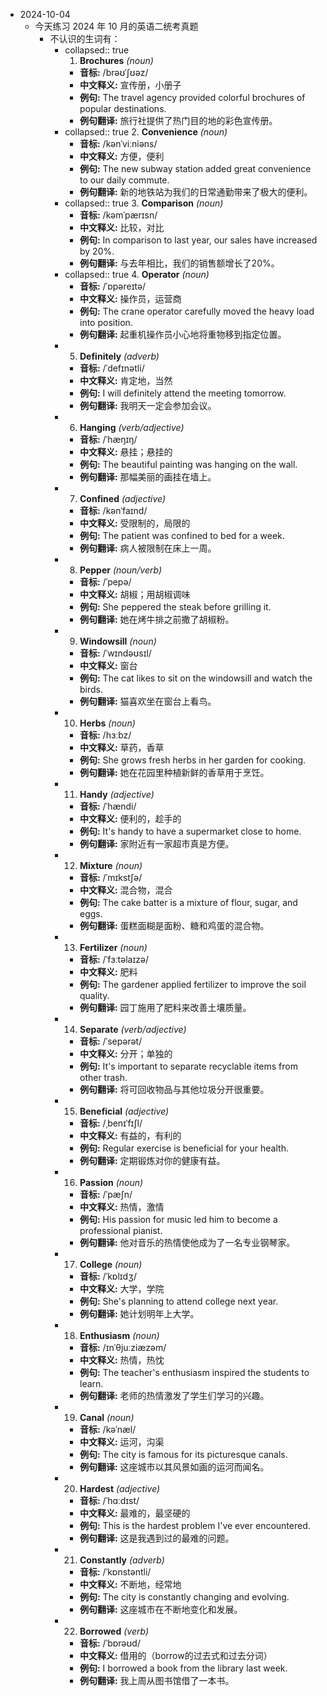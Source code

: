 - 2024-10-04
	- 今天练习 2024 年 10 月的英语二统考真题
		- 不认识的生词有：
			- collapsed:: true
			  1. **Brochures** *(noun)*
				- **音标:** /brəʊˈʃʊəz/
				- **中文释义:** 宣传册，小册子
				- **例句:** The travel agency provided colorful brochures of popular destinations.
				- **例句翻译:** 旅行社提供了热门目的地的彩色宣传册。
			- collapsed:: true
			  2. **Convenience** *(noun)*
				- **音标:** /kənˈviːniəns/
				- **中文释义:** 方便，便利
				- **例句:** The new subway station added great convenience to our daily commute.
				- **例句翻译:** 新的地铁站为我们的日常通勤带来了极大的便利。
			- collapsed:: true
			  3. **Comparison** *(noun)*
				- **音标:** /kəmˈpærɪsn/
				- **中文释义:** 比较，对比
				- **例句:** In comparison to last year, our sales have increased by 20%.
				- **例句翻译:** 与去年相比，我们的销售额增长了20%。
			- collapsed:: true
			  4. **Operator** *(noun)*
				- **音标:** /ˈɒpəreɪtə/
				- **中文释义:** 操作员，运营商
				- **例句:** The crane operator carefully moved the heavy load into position.
				- **例句翻译:** 起重机操作员小心地将重物移到指定位置。
			- 5. **Definitely** *(adverb)*
				- **音标:** /ˈdefɪnətli/
				- **中文释义:** 肯定地，当然
				- **例句:** I will definitely attend the meeting tomorrow.
				- **例句翻译:** 我明天一定会参加会议。
			- 6. **Hanging** *(verb/adjective)*
				- **音标:** /ˈhæŋɪŋ/
				- **中文释义:** 悬挂；悬挂的
				- **例句:** The beautiful painting was hanging on the wall.
				- **例句翻译:** 那幅美丽的画挂在墙上。
			- 7. **Confined** *(adjective)*
				- **音标:** /kənˈfaɪnd/
				- **中文释义:** 受限制的，局限的
				- **例句:** The patient was confined to bed for a week.
				- **例句翻译:** 病人被限制在床上一周。
			- 8. **Pepper** *(noun/verb)*
				- **音标:** /ˈpepə/
				- **中文释义:** 胡椒；用胡椒调味
				- **例句:** She peppered the steak before grilling it.
				- **例句翻译:** 她在烤牛排之前撒了胡椒粉。
			- 9. **Windowsill** *(noun)*
				- **音标:** /ˈwɪndəʊsɪl/
				- **中文释义:** 窗台
				- **例句:** The cat likes to sit on the windowsill and watch the birds.
				- **例句翻译:** 猫喜欢坐在窗台上看鸟。
			- 10. **Herbs** *(noun)*
				- **音标:** /hɜːbz/
				- **中文释义:** 草药，香草
				- **例句:** She grows fresh herbs in her garden for cooking.
				- **例句翻译:** 她在花园里种植新鲜的香草用于烹饪。
			- 11. **Handy** *(adjective)*
				- **音标:** /ˈhændi/
				- **中文释义:** 便利的，趁手的
				- **例句:** It's handy to have a supermarket close to home.
				- **例句翻译:** 家附近有一家超市真是方便。
			- 12. **Mixture** *(noun)*
				- **音标:** /ˈmɪkstʃə/
				- **中文释义:** 混合物，混合
				- **例句:** The cake batter is a mixture of flour, sugar, and eggs.
				- **例句翻译:** 蛋糕面糊是面粉、糖和鸡蛋的混合物。
			- 13. **Fertilizer** *(noun)*
				- **音标:** /ˈfɜːtəlaɪzə/
				- **中文释义:** 肥料
				- **例句:** The gardener applied fertilizer to improve the soil quality.
				- **例句翻译:** 园丁施用了肥料来改善土壤质量。
			- 14. **Separate** *(verb/adjective)*
				- **音标:** /ˈsepərət/
				- **中文释义:** 分开；单独的
				- **例句:** It's important to separate recyclable items from other trash.
				- **例句翻译:** 将可回收物品与其他垃圾分开很重要。
			- 15. **Beneficial** *(adjective)*
				- **音标:** /ˌbenɪˈfɪʃl/
				- **中文释义:** 有益的，有利的
				- **例句:** Regular exercise is beneficial for your health.
				- **例句翻译:** 定期锻炼对你的健康有益。
			- 16. **Passion** *(noun)*
				- **音标:** /ˈpæʃn/
				- **中文释义:** 热情，激情
				- **例句:** His passion for music led him to become a professional pianist.
				- **例句翻译:** 他对音乐的热情使他成为了一名专业钢琴家。
			- 17. **College** *(noun)*
				- **音标:** /ˈkɒlɪdʒ/
				- **中文释义:** 大学，学院
				- **例句:** She's planning to attend college next year.
				- **例句翻译:** 她计划明年上大学。
			- 18. **Enthusiasm** *(noun)*
				- **音标:** /ɪnˈθjuːziæzəm/
				- **中文释义:** 热情，热忱
				- **例句:** The teacher's enthusiasm inspired the students to learn.
				- **例句翻译:** 老师的热情激发了学生们学习的兴趣。
			- 19. **Canal** *(noun)*
				- **音标:** /kəˈnæl/
				- **中文释义:** 运河，沟渠
				- **例句:** The city is famous for its picturesque canals.
				- **例句翻译:** 这座城市以其风景如画的运河而闻名。
			- 20. **Hardest** *(adjective)*
				- **音标:** /ˈhɑːdɪst/
				- **中文释义:** 最难的，最坚硬的
				- **例句:** This is the hardest problem I've ever encountered.
				- **例句翻译:** 这是我遇到过的最难的问题。
			- 21. **Constantly** *(adverb)*
				- **音标:** /ˈkɒnstəntli/
				- **中文释义:** 不断地，经常地
				- **例句:** The city is constantly changing and evolving.
				- **例句翻译:** 这座城市在不断地变化和发展。
			- 22. **Borrowed** *(verb)*
				- **音标:** /ˈbɒrəʊd/
				- **中文释义:** 借用的（borrow的过去式和过去分词）
				- **例句:** I borrowed a book from the library last week.
				- **例句翻译:** 我上周从图书馆借了一本书。